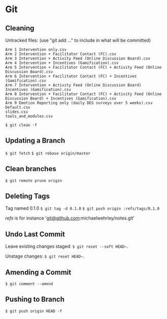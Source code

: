 # Git

## Cleaning

Untracked files:
  (use "git add <file>..." to include in what will be committed)

	Arm 1 Intervention only.csv
	Arm 2 Intervention + Facilitator Contact (FC).csv
	Arm 3 Intervention + Activity Feed (Online Discussion Board).csv
	Arm 4 Intervention + Incentives (Gamification).csv
	Arm 5 Intervention + Facilitator Contact (FC) + Activity Feed (Online Discussion Board).csv
	Arm 6 Intervention + Facilitator Contact (FC) + Incentives (Gamification).csv
	Arm 7 Intervention + Activity Feed (Online Discussion Board) Incentives (Gamification).csv
	Arm 8 Intervention + Facilitator Contact (FC) + Activity Feed (Online Discussion Board) + Incentives (Gamification).csv
	Arm 9 Emotion Reporting only (daily DES surveys over 5 weeks).csv
	Default.csv
	slides.csv
	tools_and_modules.csv

`$ git clean -f`

## Updating a Branch

`$ git fetch`
`$ git rebase origin/master`

## Clean branches

`$ git remote prune origin`

## Deleting Tags

Tag named 0.1.0
`$ git tag -d 0.1.0`
`$ git push origin :refs/tags/0.1.0`

*refs* is for instance 'git@github.com:michaelwehrley/notes.git'

## Undo Last Commit

Leave existing changes staged: `$ git reset --soft HEAD~`.

Unstage changes: `$ git reset HEAD~`.

## Amending a Commit

`$ git comment --amend`

## Pushing to Branch

`$ git push origin HEAD -f`
